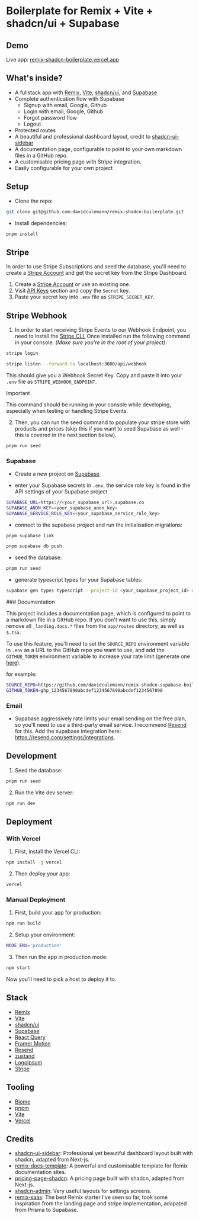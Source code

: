 # Boilerplate for Remix + Vite + shadcn/ui + Supabase

## Demo

Live app: [remix-shadcn-boilerplate.vercel.app](https://remix-shadcn-boilerplate.vercel.app)

## What's inside?

- A fullstack app with [Remix](https://remix.run), [Vite](https://vitejs.dev), [shadcn/ui](https://shadcn/ui), and [Supabase](https://supabase.io)
- Complete authentication flow with Supabase
  - Signup with email, Google, Github
  - Login with email, Google, Github
  - Forgot password flow
  - Logout
- Protected routes
- A beautiful and professional dashboard layout, credit to [shadcn-ui-sidebar](https://github.com/salimi-my/shadcn-ui-sidebar)
- A documentation page, configurable to point to your own markdown files in a GitHub repo.
- A customisable pricing page with Stripe integration.
- Easily configurable for your own project

## Setup

- Clone the repo:

```sh
git clone git@github.com:davidculemann/remix-shadcn-boilerplate.git
```

- Install dependencies:

```sh
pnpm install
```

## Stripe

In order to use Stripe Subscriptions and seed the database, you'll need to create a [Stripe Account](https://dashboard.stripe.com/login) and get the secret key from the Stripe Dashboard.

1. Create a [Stripe Account](https://dashboard.stripe.com/login) or use an existing one.
2. Visit [API Keys](https://dashboard.stripe.com/test/apikeys) section and copy the `Secret` key.
3. Paste your secret key into `.env` file as `STRIPE_SECRET_KEY`.

## Stripe Webhook

1. In order to start receiving Stripe Events to our Webhook Endpoint, you need to install the [Stripe CLI.](https://stripe.com/docs/stripe-cli) Once installed run the following command in your console. _(Make sure you're in the root of your project)_:

```sh
stripe login
```

```sh
stripe listen --forward-to localhost:3000/api/webhook
```

This should give you a Webhook Secret Key. Copy and paste it into your `.env` file as `STRIPE_WEBHOOK_ENDPOINT`.

> [!IMPORTANT]
> This command should be running in your console while developing, especially when testing or handling Stripe Events.

2. Then, you can run the seed command to populate your stripe store with products and prices (skip this if you want to seed Supabase as well - this is covered in the next section below).

```sh
pnpm run seed
```

### Supabase

- Create a new project on [Supabase](https://supabase.io)

- enter your Supabase secrets in `.env`, the service role key is found in the API settings of your Supabase project

```sh
SUPABASE_URL=https://<your_supabase_url>.supabase.co
SUPABASE_ANON_KEY=<your_supabase_anon_key>
SUPABASE_SERVICE_ROLE_KEY=<your_supabase_service_role_key>
```

- connect to the supabase project and run the initialisation migrations:

```sh
pnpm supabase link   
```

```sh
pnpm supabase db push
```

- seed the database:

```sh
pnpm run seed
```

- generate typescript types for your Supabase tables:

```sh
supabase gen types typescript --project-id <your_supabase_project_id> > db_types.ts
```

### Documentation

This project includes a documentation page, which is configured to point to a markdown file in a GitHub repo. If you don't want to use this, simply remove all `_landing.docs.*` files from the `app/routes` directory, as well as `$.tsx`.

To use this feature, you'll need to set the `SOURCE_REPO` environment variable in `.env` as a URL to the GitHub repo you want to use, and add the `GITHUB_TOKEN` environment variable to increase your rate limit (generate one [here](https://github.com/settings/tokens/new)).

for example:

```sh
SOURCE_REPO=https://github.com/davidculemann/remix-shadcn-supabase-boilerplate-docs
GITHUB_TOKEN=ghp_1234567890abcdef1234567890abcdef1234567890
```

### Email

- Supabase aggressively rate limits your email sending on the free plan, so you'll need to use a third-party email service. I recommend [Resend](https://resend.com) for this. Add the supabase integration here: https://resend.com/settings/integrations.

## Development

1. Seed the database:

```sh
pnpm run seed
```

2. Run the Vite dev server:

```sh
npm run dev
```

## Deployment

### With Vercel

1. First, install the Vercel CLI:

```sh
npm install -g vercel
```

2. Then deploy your app:

```sh
vercel
```

### Manual Deployment

1. First, build your app for production:

```sh
npm run build
```

2. Setup your environment:

```sh
NODE_ENV='production'
```

3. Then run the app in production mode:

```sh
npm start
```

Now you'll need to pick a host to deploy it to.

## Stack

- [Remix](https://remix.run)
- [Vite](https://vitejs.dev)
- [shadcn/ui](https://shadcn/ui)
- [Supabase](https://supabase.io)
- [React Query](https://react-query.tanstack.com)
- [Framer Motion](https://www.framer.com/motion)
- [Resend](https://resend.io)
- [zustand](https://zustand.surge.sh)
- [Logoipsum](https://logoipsum.com)
- [Stripe](https://stripe.com)

## Tooling

- [Biome](https://biomejs.dev)
- [pnpm](https://pnpm.io)
- [Vite](https://vitejs.dev)
- [Vercel](https://vercel.com)

## Credits

- [shadcn-ui-sidebar](https://github.com/salimi-my/shadcn-ui-sidebar): Professional yet beautiful dashboard layout built with shadcn, adapted from Next-js.
- [remix-docs-template](https://github.com/boomerang-io/remix-docs-template): A powerful and customisable template for Remix documentation sites.
- [pricing-page-shadcn](https://github.com/m4nute/pricing-page-shadcn): A pricing page built with shadcn, adapted from Next-js.
- [shadcn-admin](https://github.com/satnaing/shadcn-admin): Very useful layouts for settings screens.
- [remix-saas](https://remix-saas.fly.dev/): The best Remix starter I've seen so far, took some inspiration from the landing page and stripe implementation, adapated from Prisma to Supabase.
